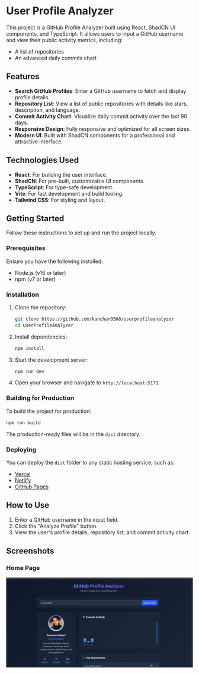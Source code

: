 # User Profile Analyzer

This project is a GitHub Profile Analyzer built using React, ShadCN UI components, and TypeScript. It allows users to input a GitHub username and view their public activity metrics, including:

- A list of repositories
- An advanced daily commits chart

## Features

- **Search GitHub Profiles**: Enter a GitHub username to fetch and display profile details.
- **Repository List**: View a list of public repositories with details like stars, description, and language.
- **Commit Activity Chart**: Visualize daily commit activity over the last 90 days.
- **Responsive Design**: Fully responsive and optimized for all screen sizes.
- **Modern UI**: Built with ShadCN components for a professional and attractive interface.

## Technologies Used

- **React**: For building the user interface.
- **ShadCN**: For pre-built, customizable UI components.
- **TypeScript**: For type-safe development.
- **Vite**: For fast development and build tooling.
- **Tailwind CSS**: For styling and layout.

## Getting Started

Follow these instructions to set up and run the project locally.

### Prerequisites

Ensure you have the following installed:

- Node.js (v16 or later)
- npm (v7 or later)

### Installation

1. Clone the repository:

   ```bash
   git clone https://github.com/kanchan0508/userprofileanalyzer
   cd UserProfileAnalyzer
   ```

2. Install dependencies:

   ```bash
   npm install
   ```

3. Start the development server:

   ```bash
   npm run dev
   ```

4. Open your browser and navigate to `http://localhost:5173`.

### Building for Production

To build the project for production:

```bash
npm run build
```

The production-ready files will be in the `dist` directory.

### Deploying

You can deploy the `dist` folder to any static hosting service, such as:

- [Vercel](https://vercel.com/)
- [Netlify](https://www.netlify.com/)
- [GitHub Pages](https://pages.github.com/)

## How to Use

1. Enter a GitHub username in the input field.
2. Click the "Analyze Profile" button.
3. View the user's profile details, repository list, and commit activity chart.

## Screenshots

### Home Page
![Home Page](public/homepage.png)







